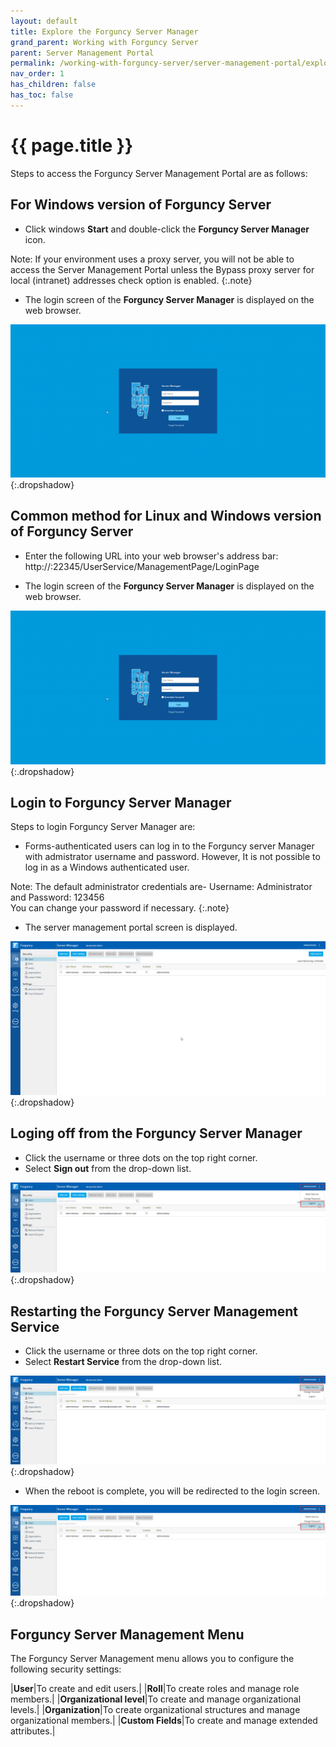 ```yaml
---
layout: default
title: Explore the Forguncy Server Manager
grand_parent: Working with Forguncy Server
parent: Server Management Portal
permalink: /working-with-forguncy-server/server-management-portal/explore-the-forguncy-server-manager/
nav_order: 1
has_children: false
has_toc: false
---
```


# {{ page.title }}

Steps to access the Forguncy Server Management Portal are as follows:

## For Windows version of Forguncy Server

- Click windows **Start** and double-click the **Forguncy Server Manager** icon.

Note: If your environment uses a proxy server, you will not be able to access the Server Management Portal unless the Bypass proxy server for local (intranet) addresses check option is enabled.
{:.note}

- The login screen of the **Forguncy Server Manager** is displayed on the web browser.

![forguncy-server-manager](/assets/images/product-images/forguncy-server-manager.png)
{:.dropshadow}

## Common method for Linux and Windows version of Forguncy Server

- Enter the following URL into your web browser's address bar: 
http://<server name or IP address>:22345/UserService/ManagementPage/LoginPage 

- The login screen of the **Forguncy Server Manager** is displayed on the web browser.

![forguncy-server-manager](/assets/images/product-images/forguncy-server-manager.png)
{:.dropshadow}

## Login to Forguncy Server Manager

Steps to login Forguncy Server Manager are:

- Forms-authenticated users can log in to the Forguncy server Manager with admistrator username and password. However, It is not possible to log in as a Windows authenticated user.

Note: The default administrator credentials are- Username: Administrator and Password: 123456 <br/> You can change your password if necessary. 
{:.note}

- The server management portal screen is displayed.

![forguncy-server-manager-landingpage](/assets/images/product-images/forguncy-server-manager-landingpage.png)
{:.dropshadow}

## Loging off from the Forguncy Server Manager

- Click the username or three dots on the top right corner.
- Select **Sign out** from the drop-down list.

![forguncy-server-manager-signout](/assets/images/product-images/forguncy-server-manager-signout.png)
{:.dropshadow}

## Restarting the Forguncy Server Management Service

- Click the username or three dots on the top right corner.
- Select **Restart Service** from the drop-down list.

![forguncy-server-manager-restart-service](/assets/images/product-images/forguncy-server-manager-restart-service.png)
{:.dropshadow}

- When the reboot is complete, you will be redirected to the login screen.

![forguncy-server-manager-signout](/assets/images/product-images/forguncy-server-manager-signout.png)
{:.dropshadow}

## Forguncy Server Management Menu

The Forguncy Server Management menu allows you to configure the following security settings:

|**User**|To create and edit users.|
|**Roll**|To create roles and manage role members.|
|**Organizational level**|To create and manage organizational levels.|
|**Organization**|To create organizational structures and manage organizational members.|
|**Custom Fields**|To create and manage extended attributes.|


